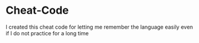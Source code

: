 # Cheat-Code

I created this cheat code for letting me remember the language easily even if I do not practice for a long time
